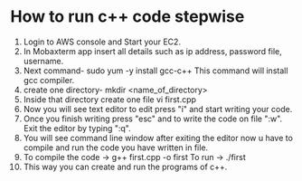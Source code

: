 # How to run c++ code stepwise
1. Login to AWS console and Start your EC2.
2. In Mobaxterm app insert all details such as ip address, password file, username.
3. Next command- sudo yum -y install gcc-c++
	This command will install gcc compiler.
4. create one directory- mkdir <name_of_directory>
5. Inside that directory create one file 
	vi first.cpp
6. Now you will see text editor to edit press "i" and start writing your code.
7. Once you finish writing press "esc" and to write the code on file ":w".
   Exit the editor by typing ":q".
8. You will see command line window after exiting the editor now u have to compile and run 
   the code you have written in file.
9. To compile the code -> g++ first.cpp -o first
   To run -> ./first
10. This way you can create and run the programs of c++.
